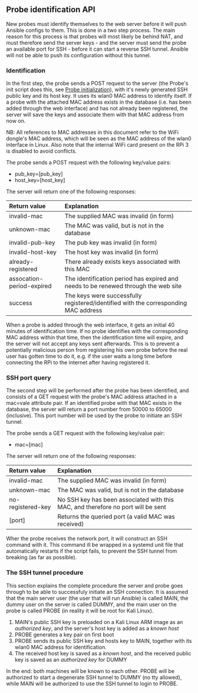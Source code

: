 ## Probe identification API
New probes must identify themselves to the web server before it will push Ansible
configs to them. This is done in a two step process. The main reason for this
process is that probes will most likely be behind NAT, and must therefore
send the server keys - and the server must send the probe an available port
for SSH - before it can start a reverse SSH tunnel. Ansible will not be able to
push its configuration without this tunnel.

### Identification
In the first step, the probe sends a POST request to the server (the Probe's
init script does this, see [Probe initialization](wifiprobe-docs/docs/initialization/README.md)), with it's newly
generated SSH public key and its host key. It uses its wlan0 MAC address to
identify itself. If a probe with the attached MAC address exists in the
database (i.e. has been added through the web interface) and has not already
been registered, the server will save the keys and associate them with that MAC
address from now on.

NB: All references to MAC addresses in this document refer to the WiFi dongle's
MAC address, which will be seen as the MAC address of the wlan0 interface in
Linux. Also note that the internal WiFi card present on the RPi 3 is disabled to
avoid conflicts.

The probe sends a POST request with the following key/value pairs:

- pub_key=[pub_key]
- host_key=[host_key]

The server will return one of the following responses:

| Return value                | Explanation 
| :-------------------------- | :-------------------------------------------------
| invalid-mac                 | The supplied MAC was invalid (in form)
| unknown-mac                 | The MAC was valid, but is not in the database
| invalid-pub-key             | The pub key was invalid (in form)
| invalid-host-key            | The host key was invalid (in form)
| already-registered          | There already exists keys associated with this MAC
| assocation-period-expired   | The identification period has expired and needs to be renewed through the web site
| success                     | The keys were successfully registered/identified with the corresponding MAC address

When a probe is added through the web interface, it gets an initial 40 minutes
of identification time. If no probe identifies with the corresponding MAC address
within that time, then the identification time will expire, and the server will not
accept any keys sent afterwards. This is to prevent a potentially malicious
person from registering his own probe before the real user has gotten time to do it,
e.g. if the user waits a long time before connecting the RPi to the internet
after having registered it.

### SSH port query
The second step will be performed after the probe has been identified, and
consists of a GET request with the probe's MAC address attached in a mac=vale
attribute pair. If an identified probe with that MAC exists in the database,
the server will return a port number from 50000 to 65000 (inclusive). This
port number will be used by the probe to initiate an SSH tunnel.

The probe sends a GET request with the following key/value pair:

- mac=[mac]

The server will return one of the following responses:

| Return value                | Explanation 
| :-------------------------- | :-------------------------------------------- 
| invalid-mac                 | The supplied MAC was invalid (in form)
| unknown-mac                 | The MAC was valid, but is not in the database 
| no-registered-key           | No SSH key has been associated with this MAC, and therefore no port will be sent
| [port]                      | Returns the queried port (a valid MAC was received)

Wher the probe receives the network port, it will construct an SSH command with
it. This command ill be wrapped in a systemd unit file that automatically restarts 
if the script fails, to prevent the SSH tunnel from breaking (as far as possible).

### The SSH tunnel procedure
This section explains the complete procedure the server and probe goes
through to be able to successfuly initiate an SSH connection. It is assumed
that the main server user (the user that will run Ansible) is called MAIN, the
dummy user on the server is called DUMMY, and the main user on the probe is
called PROBE (in reality it will be root for Kali Linux).

1. MAIN's public SSH key is preloaded on a Kali Linux ARM image as an
*authorized key*, and the server's host key is added as a *known host*
2. PROBE generates a key pair on first boot
3. PROBE sends its public SSH key and hosts key to MAIN, together with its
wlan0 MAC address for identification.
4. The received host key is saved as a *known host*, and the received public
key is saved as an *authorized key* for DUMMY

In the end: both machines will be known to each other. PROBE will be
authorized to start a degenerate SSH tunnel to DUMMY (no tty allowed), 
while MAIN will be authorized to use the SSH tunnel to login to PROBE.
